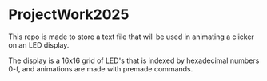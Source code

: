 # ProjectWork2025

This repo is made to store a text file that will 
be used in animating a clicker on an LED display.

The display is a 16x16 grid of LED's that is 
indexed by hexadecimal numbers 0-f, and 
animations are made with premade commands.